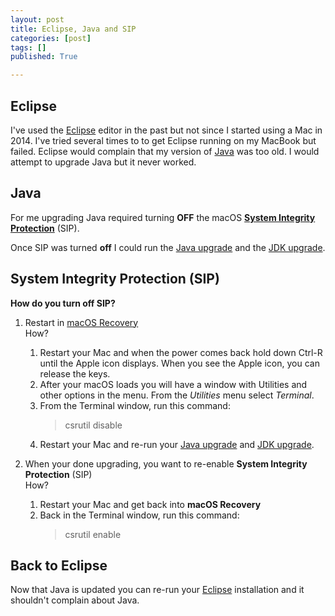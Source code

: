 ```yaml
---
layout: post
title: Eclipse, Java and SIP
categories: [post]
tags: []
published: True

---
```


## Eclipse
I've used the [Eclipse](http://www.eclipse.org/downloads) editor in the past but not since I started using a Mac in 2014. I've tried several times to to get Eclipse running on my MacBook but failed. Eclipse would complain that my version of [Java](https://www.java.com/en/) was too old. I would attempt to upgrade Java but it never worked.

## Java
For me upgrading Java required turning **OFF** the macOS **[System Integrity Protection](https://support.apple.com/en-us/HT204899)** (SIP).

Once SIP was turned **off** I could run the [Java upgrade](https://www.java.com/en/download/mac_download.jsp) and the [JDK upgrade](http://www.oracle.com/technetwork/java/javase/downloads/jdk8-downloads-2133151.html).

## System Integrity Protection (SIP)
**How do you turn off SIP?**  
1. Restart in [macOS Recovery](https://support.apple.com/en-us/HT201314)  
    How?  
    1. Restart your Mac and when the power comes back hold down Ctrl-R until the Apple icon displays. When you see the Apple icon, you can release the keys.
    2. After your macOS loads you will have a window with Utilities and other options in the menu. From the _Utilities_ menu select _Terminal_.
    3. From the Terminal window, run this command:  
        >csrutil disable  
    4. Restart your Mac and re-run your [Java upgrade](https://www.java.com/en/download/mac_download.jsp) and [JDK upgrade](http://www.oracle.com/technetwork/java/javase/downloads/jdk8-downloads-2133151.html).

3. When your done upgrading, you want to re-enable **System Integrity Protection** (SIP)  
    How?  
    1. Restart your Mac and get back into **macOS Recovery**
    2. Back in the Terminal window, run this command:
        >csrutil enable

## Back to Eclipse
Now that Java is updated you can re-run your [Eclipse](http://www.eclipse.org/downloads) installation and it shouldn't complain about Java.

